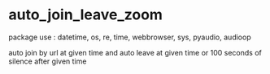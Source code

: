 # auto_join_leave_zoom
package use : datetime, os, re, time, webbrowser, sys, pyaudio, audioop

auto join by url at given time and auto leave at given time or 100 seconds of silence after given time
